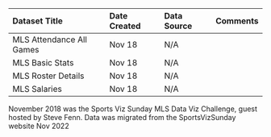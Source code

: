 |Dataset Title|Date Created|Data Source|Comments|
|:----|:---------|:---------|:---------|
|MLS Attendance All Games|Nov 18|N/A||
|MLS Basic Stats|Nov 18|N/A||
|MLS Roster Details|Nov 18|N/A||
|MLS Salaries|Nov 18|N/A||

November 2018 was the Sports Viz Sunday MLS Data Viz Challenge, guest hosted by Steve Fenn.
Data was migrated from the SportsVizSunday website Nov 2022


